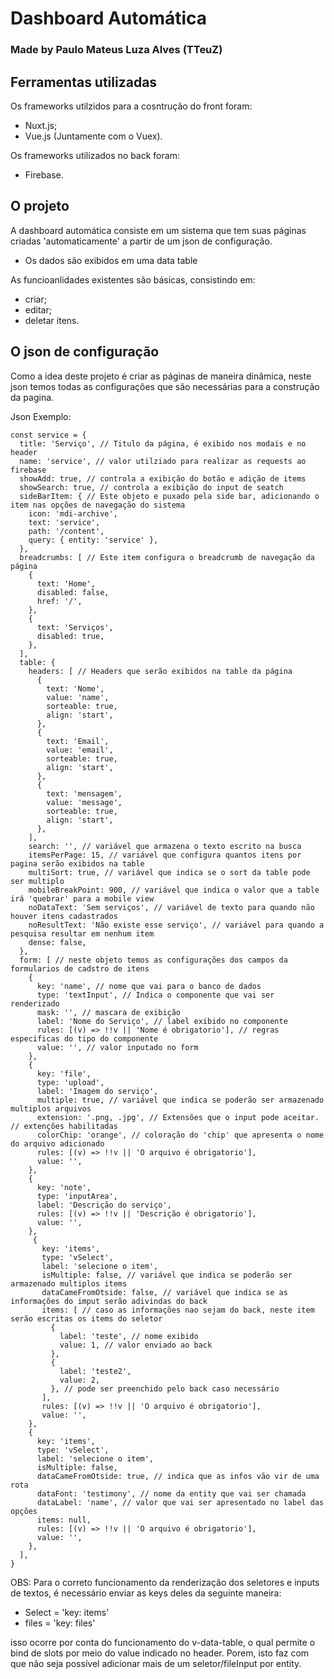 # Dashboard Automática

### Made by Paulo Mateus Luza Alves (TTeuZ)

## Ferramentas utilizadas

Os frameworks utilzidos para a cosntrução do front foram:
- Nuxt.js;
- Vue.js (Juntamente com o Vuex).

Os frameworks utilizados no back foram:
- Firebase.

## O projeto

A dashboard automática consiste em um sistema que tem suas páginas criadas 'automaticamente' a partir de um json de configuração.

- Os dados são exibidos em uma data table

As funcioanlidades existentes são básicas, consistindo em:
- criar;
- editar;
- deletar itens.

## O json de configuração

Como a idea deste projeto é criar as páginas de maneira dinâmica, neste json temos todas as configurações que são necessárias para a construção da pagina.

Json Exemplo:
```
const service = {
  title: 'Serviço', // Titulo da página, é exibido nos modais e no header
  name: 'service', // valor utilziado para realizar as requests ao firebase
  showAdd: true, // controla a exibição do botão e adição de items
  showSearch: true, // controla a exibição do input de seatch
  sideBarItem: { // Este objeto e puxado pela side bar, adicionando o item nas opções de navegação do sistema
    icon: 'mdi-archive',
    text: 'service',
    path: '/content',
    query: { entity: 'service' },
  },
  breadcrumbs: [ // Este item configura o breadcrumb de navegação da página
    {
      text: 'Home',
      disabled: false,
      href: '/',
    },
    {
      text: 'Serviços',
      disabled: true,
    },
  ],
  table: {
    headers: [ // Headers que serão exibidos na table da página
      {
        text: 'Nome',
        value: 'name',
        sorteable: true,
        align: 'start',
      },
      {
        text: 'Email',
        value: 'email',
        sorteable: true,
        align: 'start',
      },
      {
        text: 'mensagem',
        value: 'message',
        sorteable: true,
        align: 'start',
      },
    ],
    search: '', // variável que armazena o texto escrito na busca
    itemsPerPage: 15, // variável que configura quantos itens por pagina serão exibidos na table
    multiSort: true, // variável que indica se o sort da table pode ser multiplo
    mobileBreakPoint: 900, // variável que indica o valor que a table irá 'quebrar' para a mobile view
    noDataText: 'Sem serviços', // variável de texto para quando não houver itens cadastrados
    noResultText: 'Não existe esse serviço', // variável para quando a pesquisa resultar em nenhum item
    dense: false,
  },
  form: [ // neste objeto temos as configurações dos campos da formularios de cadstro de itens
    {
      key: 'name', // nome que vai para o banco de dados
      type: 'textInput', // Indica o componente que vai ser renderizado
      mask: '', // mascara de exibição
      label: 'Nome do Serviço', // label exibido no componente
      rules: [(v) => !!v || 'Nome é obrigatorio'], // regras especificas do tipo do componente
      value: '', // valor inputado no form
    },
    {
      key: 'file',
      type: 'upload',
      label: 'Imagem do serviço',
      multiple: true, // variável que indica se poderão ser armazenado multiplos arquivos
      extension: '.png, .jpg', // Extensões que o input pode aceitar. // extenções habilitadas
      colorChip: 'orange', // coloração do 'chip' que apresenta o nome do arquivo adicionado
      rules: [(v) => !!v || 'O arquivo é obrigatorio'],
      value: '',
    },
    {
      key: 'note',
      type: 'inputArea',
      label: 'Descrição do serviço',
      rules: [(v) => !!v || 'Descrição é obrigatorio'],
      value: '',
    },
     {
       key: 'items',
       type: 'vSelect',
       label: 'selecione o item',
       isMultiple: false, // variável que indica se poderão ser armazenado multiplos items
       dataCameFromOtside: false, // variável que indica se as informações do imput serão adivindas do back
       items: [ // caso as informações nao sejam do back, neste item serão escritas os items do seletor
         {
           label: 'teste', // nome exibido
           value: 1, // valor enviado ao back
         },
         {
           label: 'teste2',
           value: 2,
         }, // pode ser preenchido pelo back caso necessário
       ],
       rules: [(v) => !!v || 'O arquivo é obrigatorio'],
       value: '',
    },
    {
      key: 'items',
      type: 'vSelect',
      label: 'selecione o item',
      isMultiple: false,
      dataCameFromOtside: true, // indica que as infos vão vir de uma rota
      dataFont: 'testimony', // nome da entity que vai ser chamada
      dataLabel: 'name', // valor que vai ser apresentado no label das opções
      items: null,
      rules: [(v) => !!v || 'O arquivo é obrigatorio'],
      value: '',
    },
  ],
}
```

OBS:  Para o correto funcionamento da renderização dos seletores e inputs de textos, é necessário enviar as keys deles da seguinte maneira:

- Select = 'key: items'
- files = 'key: files'

isso ocorre por conta do funcionamento do v-data-table, o qual permite o bind de slots por meio do value indicado no header. Porem, isto faz com que não seja possível adicionar mais de um seletor/fileInput por entity.